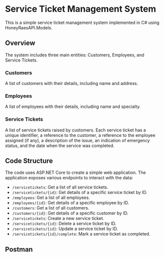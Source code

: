 # Service Ticket Management System

This is a simple service ticket management system implemented in C# using HoneyRaesAPI.Models.

## Overview

The system includes three main entities: Customers, Employees, and Service Tickets.

### Customers

A list of customers with their details, including name and address.

### Employees

A list of employees with their details, including name and specialty.

### Service Tickets

A list of service tickets raised by customers. Each service ticket has a unique identifier, a reference to the customer, a reference to the employee assigned (if any), a description of the issue, an indication of emergency status, and the date when the service was completed.

## Code Structure

The code uses ASP.NET Core to create a simple web application. The application exposes various endpoints to interact with the data:

- `/servicetickets`: Get a list of all service tickets.
- `/servicetickets/{id}`: Get details of a specific service ticket by ID.
- `/employees`: Get a list of all employees.
- `/employees/{id}`: Get details of a specific employee by ID.
- `/customers`: Get a list of all customers.
- `/customers/{id}`: Get details of a specific customer by ID.
- `/servicetickets`: Create a new service ticket.
- `/servicetickets/{id}`: Delete a service ticket by ID.
- `/servicetickets/{id}`: Update a service ticket by ID.
- `/servicetickets/{id}/complete`: Mark a service ticket as completed.

## Postman

